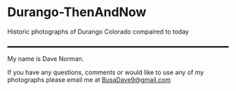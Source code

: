 # Durango-ThenAndNow
Historic photographs of Durango Colorado compaired to today

![Line](https://raw.githubusercontent.com/DurangoDave/Durango-ThenAndNow/master/Line.jpg)

My name is Dave Norman.

If you have any questions, comments or would like to use any of my photographs please email me at
BusaDave9@gmail.com
